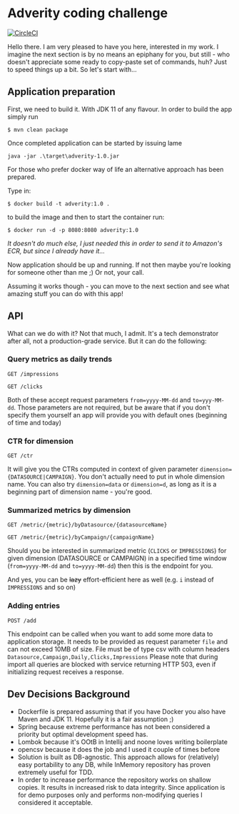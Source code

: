 # Adverity coding challenge

[![CircleCI](https://circleci.com/gh/fbeba/adverity.svg?style=shield&circle-token=05c5e129103e3d8deeee83b93915a6818710c824)](https://app.circleci.com/pipelines/github/fbeba/adverity)

Hello there. I am very pleased to have you here, interested in my work. I imagine the next section is by no means an epiphany for you, but still - who doesn't appreciate some ready to copy-paste set of commands, huh? Just to speed things up a bit. So let's start with... 

## Application preparation

First, we need to build it. With JDK 11 of any flavour. In order to build the app simply run

`$ mvn clean package`

Once completed application can be started by issuing lame

`java -jar .\target\adverity-1.0.jar`

For those who prefer docker way of life an alternative approach has been prepared. 

Type in:

`$ docker build -t adverity:1.0 .`

to build the image and then to start the container run:

`$ docker run -d -p 8080:8080 adverity:1.0`

_It doesn't do much else, I just needed this in order to send it to Amazon's ECR, but since I already have it..._

Now application should be up and running. If not then maybe you're looking for someone other than me ;) Or not, your call.

Assuming it works though - you can move to the next section and see what amazing stuff you can do with this app!

## API 

What can we do with it? Not that much, I admit. It's a tech demonstrator after all, not a production-grade service. But it can do the following:

### Query metrics as daily trends

`GET /impressions`

`GET /clicks`

Both of these accept request parameters `from=yyyy-MM-dd` and `to=yyy-MM-dd`. Those parameters are not required, but be aware that if you don't specify them yourself an app will provide you with default ones (beginning of time and today)

### CTR for dimension

`GET /ctr`

It will give you the CTRs computed in context of given parameter `dimension={DATASOURCE|CAMPAIGN}`. You don't actually need to put in whole dimension name. You can also try `dimension=data` or `dimension=d`, as long as it is a beginning part of dimension name - you're good.

### Summarized metrics by dimension

`GET /metric/{metric}/byDatasource/{datasourceName}`

`GET /metric/{metric}/byCampaign/{campaignName}`

Should you be interested in summarized metric (`CLICKS` or `IMPRESSIONS`) for given dimension (DATASOURCE or CAMPAIGN) in a specified time window (`from=yyyy-MM-dd` and `to=yyyy-MM-dd`) then this is the endpoint for you. 

And yes, you can be ~~lazy~~ effort-efficient here as well (e.g. `i` instead of `IMPRESSIONS` and so on)  

### Adding entries

`POST /add`

This endpoint can be called when you want to add some more data to application storage. 
It needs to be provided as request parameter `file` and can not exceed 10MB of size. 
File must be of type csv with column headers `Datasource,Campaign,Daily,Clicks,Impressions`
Please note that during import all queries are blocked with service returning HTTP 503, even if initializing request receives a response. 

## Dev Decisions Background
* Dockerfile is prepared assuming that if you have Docker you also have Maven and JDK 11. Hopefully it is a fair assumption ;) 
* Spring because extreme performance has not been considered a priority but optimal development speed has.
* Lombok because it's OOtB in Intellij and noone loves writing boilerplate
* opencsv because it does the job and I used it couple of times before
* Solution is built as DB-agnostic. This approach allows for (relatively) easy portability to any DB, while InMemory repository has proven extremely useful for TDD.  
* In order to increase performance the repository works on shallow copies. It results in increased risk to data integrity. 
Since application is for demo purposes only and performs non-modifying queries I considered it acceptable. 
